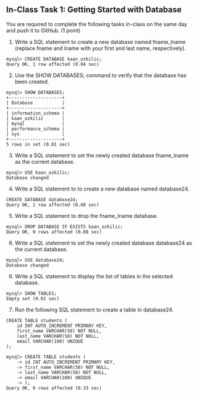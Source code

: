 ## In-Class Task 1: Getting Started with Database

You are required to complete the following tasks in-class on the same day and push it to GitHub. (1 point)

1. Write a SQL statement to create a new database named fname_lname (replace fname and lname with your first and last name, respectively).

```
mysql> CREATE DATABASE kaan_ozkilic;
Query OK, 1 row affected (0.04 sec)
```

2. Use the SHOW DATABASES; command to verify that the database has been created.

```
mysql> SHOW DATABASES;
+--------------------+
| Database           |
+--------------------+
| information_schema |
| kaan_ozkilic       |
| mysql              |
| performance_schema |
| sys                |
+--------------------+
5 rows in set (0.01 sec)
```

3. Write a SQL statement to set the newly created database fname_lname as the current database.

```
mysql> USE kaan_ozkilic;
Database changed
```

4. Write a SQL statement to to create a new database named database24. 

```
CREATE DATABASE database24;
Query OK, 1 row affected (0.08 sec)
```

5. Write a SQL statement to drop the fname_lname database.

```
mysql> DROP DATABASE IF EXISTS kaan_ozkilic;
Query OK, 0 rows affected (0.08 sec)
```

6. Write a SQL statement to set the newly created database database24 as the current database.

```
mysql> USE database24;
Database changed
```

6. Write a SQL statement to display the list of tables in the selected database. 

```
mysql> SHOW TABLES;
Empty set (0.01 sec)
```

7. Run the following SQL statement to create a table in database24. 

```
CREATE TABLE students (
    id INT AUTO_INCREMENT PRIMARY KEY,
    first_name VARCHAR(50) NOT NULL,
    last_name VARCHAR(50) NOT NULL,
    email VARCHAR(100) UNIQUE
);
```

```
mysql> CREATE TABLE students (
    -> id INT AUTO_INCREMENT PRIMARY KEY,
    -> first_name VARCHAR(50) NOT NULL,
    -> last_name VARCHAR(50) NOT NULL,
    -> email VARCHAR(100) UNIQUE
    -> );
Query OK, 0 rows affected (0.33 sec)
```
